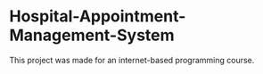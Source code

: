 # Hospital-Appointment-Management-System
This project was made for an internet-based programming course.
